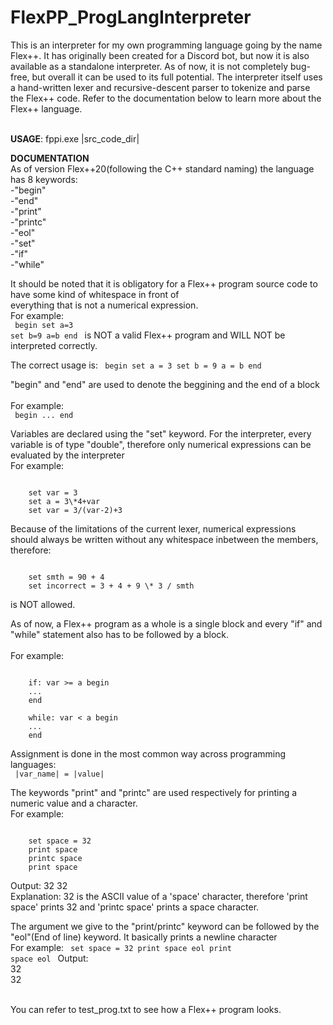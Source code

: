 # FlexPP_ProgLangInterpreter
This is an interpreter for my own programming language going by the name Flex++. It has originally been 
created for a Discord bot, but now it is also available as a standalone interpreter. As of now, it is not
completely bug-free, but overall it can be used to its full potential. The interpreter itself uses a hand-written
lexer and recursive-descent parser to tokenize and parse the Flex++ code. Refer to the documentation below to
learn more about the Flex++ language.<br><br>

**USAGE**: fppi.exe |src_code_dir|<br>

**DOCUMENTATION**<br>
As of version Flex++20(following the C++ standard naming) the language has 8 keywords:<br>
    -"begin"<br>
    -"end"<br>
    -"print"<br>
    -"printc"<br>
    -"eol"<br>
    -"set"<br>
    -"if"<br>
    -"while"<br>

It should be noted that it is obligatory for a Flex++ program source code to have some kind of whitespace in front of<br>
everything that is not a numerical expression.<br>
For example:<br>
<code>
    begin
        set a=3
        set b=9
        a=b
    end
</code>
is NOT a valid Flex++ program and WILL NOT be interpreted correctly.<br>

The correct usage is:
<code>
    begin
        set a = 3
        set b = 9
        a = b
    end
</code>

"begin" and "end" are used to denote the beggining and the end of a block<br><br>
For example:<br>
<code>
    begin
    ...
    end
</code>

Variables are declared using the "set" keyword. For the interpreter, every variable is of type "double",
therefore only numerical expressions can be evaluated by the interpreter<br>
For example:<br>

<code>
    set var = 3
    set a = 3\*4+var
    set var = 3/(var-2)+3
</code>

Because of the limitations of the current lexer, numerical expressions should always be written without any
whitespace inbetween the members, therefore:<br>

<code>
    set smth = 90 + 4
    set incorrect = 3 + 4 + 9 \* 3 / smth
</code>

is NOT allowed.<br>

As of now, a Flex++ program as a whole is a single block and every "if" and "while" statement
also has to be followed by a block.<br><br>
For example:<br>

<code>
    if: var >= a begin
    ...
    end
</code>

<code>
    while: var < a begin
    ...
    end
</code>

Assignment is done in the most common way across programming languages:<br>
<code>
    |var_name| = |value|
</code>

The keywords "print" and "printc" are used respectively for printing a numeric value and a character.<br>
For example:<br>

<code>
    set space = 32
    print space
    printc space
    print space
</code>

Output: 32 32<br>
Explanation: 32 is the ASCII value of a 'space' character, therefore 'print space' prints 32 and 'printc space' prints a space character.<br>

The argument we give to the "print/printc" keyword can be followed by the "eol"(End of line) keyword. It basically prints a newline character<br>
For example:
<code>
    set space = 32
    print space eol
    print space eol
</code>
Output:<br>
32<br>
32<br><br>

You can refer to test_prog.txt to see how a Flex++ program looks.<br>




